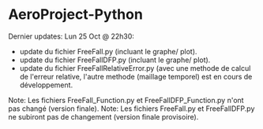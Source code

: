 # AeroProject-Python

Dernier updates: Lun 25 Oct @ 22h30:
- update du fichier FreeFall.py (incluant le graphe/ plot).
- update du fichier FreeFallDFP.py (incluant le graphe/ plot).
- update du fichier FreeFallRelativeError.py (avec une methode de calcul de l'erreur relative, l'autre methode (maillage temporel) est en cours de développement.

Note: Les fichiers FreeFall_Function.py et FreeFallDFP_Function.py n'ont pas changé (version finale).
Note: Les fichiers FreeFall.py et FreeFallDFP.py ne subiront pas de changement (version finale provisoire).
